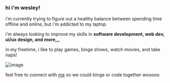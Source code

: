 ### hi i'm wesley!

i'm currently trying to figure out a healthy balance between spending time offline and online, but i'm addicted to my laptop  

i'm always looking to improve my skills in **software development, web dev, ui/ux design, and more,,,**

in my freetime, i like to play games, binge shows, watch movies, and take naps!

![image](https://user-images.githubusercontent.com/74622613/148674071-dd248b8c-e3a1-4890-95a4-cd93cf2af56f.png)

feel free to connect with [me](https://www.linkedin.com/in/wwesleyma/) so we could binge or code together wooooo

<!--
**wwesleym/wwesleym** is a ✨ _special_ ✨ repository because its `README.md` (this file) appears on your GitHub profile.

Here are some ideas to get you started:

- 🔭 I’m currently working on ...
- 🌱 I’m currently learning ...
- 👯 I’m looking to collaborate on ...
- 🤔 I’m looking for help with ...
- 💬 Ask me about ...
- 📫 How to reach me: ...
- 😄 Pronouns: ...
- ⚡ Fun fact: ...
-->
